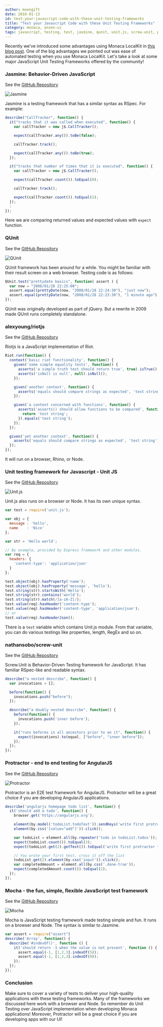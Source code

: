 ```yaml
---
author: moongift
date: 2016-01-13
id: test-your-javascript-code-with-these-unit-testing-frameworks
title: "Test your Javascript Code with these Unit Testing Frameworks"
category: monaca, onsen-ui
tags: javascript, testing, test, jasmine, qunit, unit.js, screw.unit, protractor, mocha
---
```


Recently we've introduced some advantages using Monaca LocalKit in [this blog post](https://onsen.io/blog/6-things-you-can-do-with-monaca-localkit/).
One of the big advantages we pointed out was ease of automated testing when you use Monaca LocalKit.
Let's take a look at some major JavaScript Unit Testing Frameworks offered by the community!

<!-- more -->

### Jasmine: Behavior-Driven JavaScript

See the [GitHub Repository](http://jasmine.github.io/)

![Jasmine](/blog/content/images/2016/Jan/monaca-javascript-test-frameworks-1.png)

Jasmine is a testing framework that has a similar syntax as RSpec. For example:

```javascript
describe("CallTracker", function() {
  it("tracks that it was called when executed", function() {
    var callTracker = new j$.CallTracker();

    expect(callTracker.any()).toBe(false);

    callTracker.track();

    expect(callTracker.any()).toBe(true);
  });

  it("tracks that number of times that it is executed", function() {
    var callTracker = new j$.CallTracker();

    expect(callTracker.count()).toEqual(0);

    callTracker.track();

    expect(callTracker.count()).toEqual(1);
  });
  :
});
```

Here we are comparing returned values and expected values with `expect` function.

### QUnit

See the [GitHub Repository](https://qunitjs.com/)

![QUnit](/blog/content/images/2016/Jan/monaca-javascript-test-frameworks-2.png)

QUnit framework has been around for a while. You might be familiar with their result screen on a web browser.
Testing code is as follows:

```javascript
QUnit.test("prettydate basics", function( assert ) {
  var now = "2008/01/28 22:25:00";
  assert.equal(prettyDate(now, "2008/01/28 22:24:30"), "just now");
  assert.equal(prettyDate(now, "2008/01/28 22:23:30"), "1 minute ago");
});
```

QUnit was originally developed as part of jQuery. But a rewrite in 2009 made QUnit runs completely standalone.

### alexyoung/riotjs

See the [GitHub Repository](https://github.com/alexyoung/riotjs)

Riotjs is a JavaScript implementation of Riot.

```javascript
Riot.run(function() {
  context('basic riot functionality', function() {
    given('some simple equality tests', function() {
      asserts('a simple truth test should return true', true).isTrue();
      asserts('isNull is null', null).isNull();
    });

    given('another context', function() {
      asserts('equals should compare strings as expected', 'test string').equals('test string');
    });

    given('a context concerned with functions', function() {
      asserts('asserts() should allow functions to be compared', function() {
        return 'test string';
      }).equals('test string');
    });
  });

  given('yet another context', function() {
    asserts('equals should compare strings as expected', 'test string').equals('test string');
  });
});
```

It will run on a browser, Rhino, or Node.

### Unit testing framework for Javascript - Unit JS

See the [GitHub Repository](http://unitjs.com/)

![Unit.js](/blog/content/images/2016/Jan/monaca-javascript-test-frameworks-3.png)

Unit.js also runs on a browser or Node. It has its own unique syntax.

```javascript
var test = require('unit.js');

var obj = {
  message : 'hello',
  name    : 'Nico'
};

var str = 'Hello world';

// By example, provided by Express framework and other modules.
var req = {
  headers: {
    'content-type': 'application/json'
  }
};

test.object(obj).hasProperty('name');
test.object(obj).hasProperty('message', 'hello');
test.string(str).startsWith('Hello');
test.string(str).contains('world');
test.string(str).match(/[a-zA-Z]/);
test.value(req).hasHeader('content-type');
test.value(req).hasHeader('content-type', 'application/json');
// or
test.value(req).hasHeaderJson();
```

There is a `test` variable which contains Unit.js module. From that variable, you can do various testings like properties, length, RegEx and so on.

### nathansobo/screw-unit

See the [GitHub Repository](https://github.com/nathansobo/screw-unit)

Screw.Unit is Behavior-Driven Testing framework for JavaScript.  It has familiar RSpec-like and readable syntax.

```javascript
describe("a nested describe", function() {
  var invocations = [];

  before(function() {
    invocations.push("before");
  });

  describe("a doubly nested describe", function() {
    before(function() {
      invocations.push('inner before');
    });

    it("runs befores in all ancestors prior to an it", function() {
      expect(invocations).to(equal, ["before", "inner before"]);
    });
  });
});
```

### Protractor - end to end testing for AngularJS

See the [GitHub Repository](http://www.protractortest.org/#/)

![Protractor](/blog/content/images/2016/Jan/monaca-javascript-test-frameworks-4.png)

Protractor is an E2E test framework for AngularJS. Protractor will be a great choice if you are developing AngularJS applications.

```javascript
describe('angularjs homepage todo list', function() {
  it('should add a todo', function() {
    browser.get('https://angularjs.org');

    element(by.model('todoList.todoText')).sendKeys('write first protractor test');
    element(by.css('[value="add"]')).click();

    var todoList = element.all(by.repeater('todo in todoList.todos'));
    expect(todoList.count()).toEqual(3);
    expect(todoList.get(2).getText()).toEqual('write first protractor test');

    // You wrote your first test, cross it off the list
    todoList.get(2).element(by.css('input')).click();
    var completedAmount = element.all(by.css('.done-true'));
    expect(completedAmount.count()).toEqual(2);
  });
});
```

### Mocha - the fun, simple, flexible JavaScript test framework

See the [GitHub Repository](http://mochajs.org/)

![Mocha](/blog/content/images/2016/Jan/monaca-javascript-test-frameworks-5.png)

Mocha is JavaScript testing framework made testing simple and fun. It runs on a browser and Node. The syntax is similar to Jasmine.


```javascript
var assert = require("assert")
describe('Array', function() {
  describe('#indexOf()', function () {
    it('should return -1 when the value is not present', function () {
      assert.equal(-1, [1,2,3].indexOf(5));
      assert.equal(-1, [1,2,3].indexOf(0));
    });
  });
});
```

### Conclusion

Make sure to cover a variety of tests to deliver your high-quality applications with these testing frameworks.
Many of the frameworks we discussed here work with a browser and Node. So remember do Unit Testing over JavaScript implementation when developing Monaca applications!
Moreover, Protractor will be a great choice if you are developing apps with our UI!
